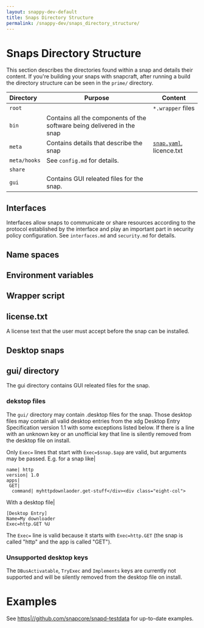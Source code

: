 ```yaml
---
layout: snappy-dev-default
title: Snaps Directory Structure	
permalink: /snappy-dev/snaps_directory_structure/
---
```

# Snaps Directory Structure

This section describes the directories found within a snap and details their content. If you're building your snaps with snapcraft, after running a build the directory structure can be seen in the `prime/` directory. 

Directory | Purpose | Content
:---- | ---- | ----
`root` | | `*.wrapper` files
`bin` | Contains all the components of the software being delivered in the snap
`meta` | Contains details that describe the snap | [`snap.yaml`](snap_metadata.txt), licence.txt
`meta/hooks` | See `config.md` for details.
`share` |
`gui` | Contains GUI releated files for the snap.

## Interfaces

Interfaces allow snaps to communicate or share resources according to the protocol established by the interface and play an important part in security policy configuration. See `interfaces.md` and `security.md` for details.

##  Name spaces

## Environment variables

## Wrapper script
	
## license.txt

A license text that the user must accept before the snap can be installed.


##	Desktop snaps
## gui/ directory

The gui directory contains GUI releated files for the snap.

### dekstop files

The `gui/` directory may contain .desktop files for the snap. Those desktop files may contain all valid desktop entries from the xdg Desktop Entry Specification version 1.1 with some exceptions listed below. If there is a line with an unknown key or an unofficial key that line is silently removed from the desktop file on install.

Only `Exec=` lines that start with `Exec=$snap.$app` are valid, but arguments may be passed. E.g. for a snap like|

    name| http
    version| 1.0
    apps|
     GET|
      command| myhttpdownlaoder.get-stuff</div><div class="eight-col">

With a desktop file|

    [Desktop Entry]
    Name=My downloader
    Exec=http.GET %U

The `Exec=` line is valid because it starts with `Exec=http.GET` (the snap is called "http" and the app is called "GET").

### Unsupported desktop keys

The `DBusActivatable`, `TryExec` and `Implements` keys are currently not supported and will be silently removed from the desktop file on install.


# Examples

See [https|//github.com/snapcore/snapd-testdata](https|//github.com/snapcore/snapd-testdata) for up-to-date examples.